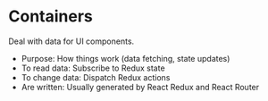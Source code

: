 # Containers

Deal with data for UI components.

- Purpose: How things work (data fetching, state updates)
- To read data: Subscribe to Redux state
- To change data: Dispatch Redux actions
- Are written: Usually generated by React Redux and React Router
